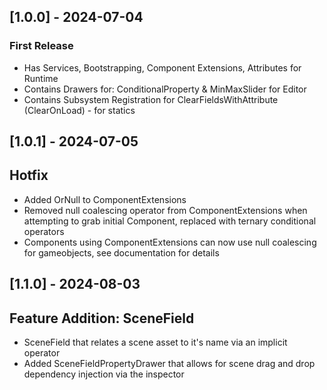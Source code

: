 ## [1.0.0] - 2024-07-04
### First Release
- Has Services, Bootstrapping, Component Extensions, Attributes for Runtime
- Contains Drawers for: ConditionalProperty & MinMaxSlider for Editor
- Contains Subsystem Registration for ClearFieldsWithAttribute (ClearOnLoad) - for statics

## [1.0.1] - 2024-07-05
## Hotfix
- Added OrNull to ComponentExtensions
- Removed null coalescing operator from ComponentExtensions when attempting to grab initial Component, replaced with ternary conditional operators
- Components using ComponentExtensions can now use null coalescing for gameobjects, see documentation for details

## [1.1.0] - 2024-08-03
## Feature Addition: SceneField
- SceneField that relates a scene asset to it's name via an implicit operator
- Added SceneFieldPropertyDrawer that allows for scene drag and drop dependency injection via the inspector